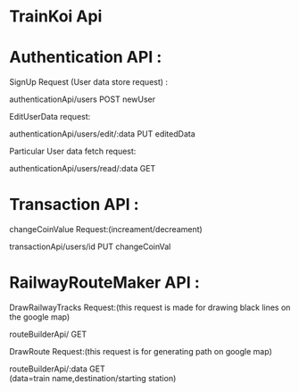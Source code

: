 # TrainKoi Api 


# Authentication API :

SignUp Request (User data store request) : 

authenticationApi/users  POST  newUser

EditUserData request:

authenticationApi/users/edit/:data  PUT  editedData

Particular User data fetch request:

authenticationApi/users/read/:data  GET
     

# Transaction API :

changeCoinValue Request:(increament/decreament)

transactionApi/users/id  PUT  changeCoinVal


# RailwayRouteMaker API :

DrawRailwayTracks Request:(this request is made for drawing black lines on the google map)

routeBuilderApi/  GET

DrawRoute Request:(this request is for generating path on google map)

routeBuilderApi/:data  GET	
(data=train name,destination/starting station)






